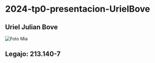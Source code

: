 # 2024-tp0-presentacion-UrielBove

## Uriel Julian Bove

![Foto Mia](https://github.com/pdepjm/2024-tp0-presentacion-UrielBove/assets/164405498/ec0f2916-be95-4f13-95a5-68f7ae8835cf "Imágen de Uriel Bove")


## Legajo: 213.140-7
